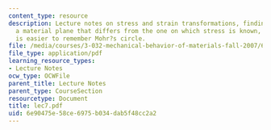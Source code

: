 ```yaml
---
content_type: resource
description: Lecture notes on stress and strain transformations, finding stress on
  a material plane that differs from the one on which stress is known, and why it
  is easier to remember Mohr?s circle.
file: /media/courses/3-032-mechanical-behavior-of-materials-fall-2007/6e90475e58ce6975b034dab5f48cc2a2_lec7.pdf
file_type: application/pdf
learning_resource_types:
- Lecture Notes
ocw_type: OCWFile
parent_title: Lecture Notes
parent_type: CourseSection
resourcetype: Document
title: lec7.pdf
uid: 6e90475e-58ce-6975-b034-dab5f48cc2a2
---
```

